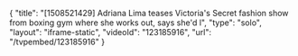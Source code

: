 {
    "title": "[1508521429] Adriana Lima teases Victoria's Secret fashion show from boxing gym where she works out, says she'd l",
    "type": "solo",
    "layout": "iframe-static",
    "videoId": "123185916",
    "url": "\/tvpembed\/123185916"
}
